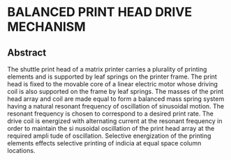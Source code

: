 # BALANCED PRINT HEAD DRIVE MECHANISM

## Abstract
The shuttle print head of a matrix printer carries a plurality of printing elements and is supported by leaf springs on the printer frame. The print head is fixed to the movable core of a linear electric motor whose driving coil is also supported on the frame by leaf springs. The masses of the print head array and coil are made equal to form a balanced mass spring system having a natural resonant frequency of oscillation of sinusoidal motion. The resonant frequency is chosen to correspond to a desired print rate. The drive coil is energized with alternating current at the resonant frequency in order to maintain the si nusoidal oscillation of the print head array at the required ampli tude of oscillation. Selective energization of the printing elements effects selective printing of indicia at equal space column locations.